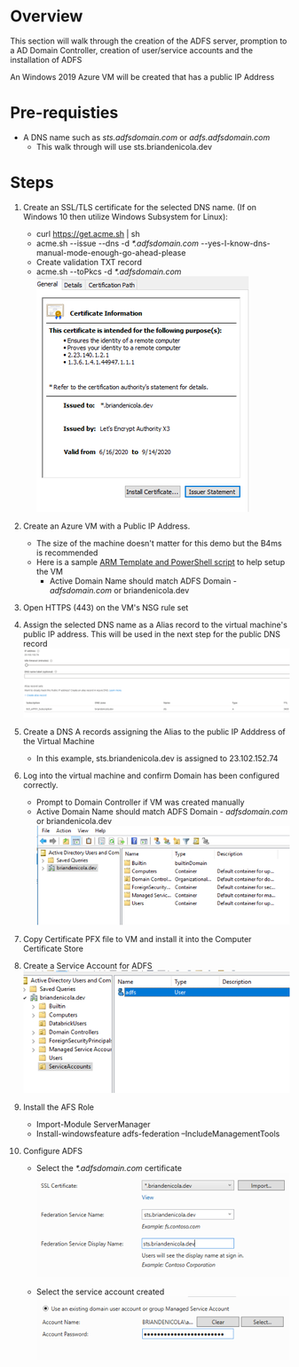 # Overview 

This section will walk through the creation of the ADFS server, promption to a AD Domain Controller, creation of user/service accounts and the installation of ADFS

An Windows 2019 Azure VM will be created that has a public IP Address 

# Pre-requisties 
* A DNS name such as _sts.adfsdomain.com_ or _adfs.adfsdomain.com_
    * This walk through will use sts.briandenicola.dev

# Steps
1. Create an SSL/TLS certificate for the selected DNS name. (If on Windows 10 then utilize Windows Subsystem for Linux):
    * curl https://get.acme.sh | sh
    * acme.sh --issue --dns -d _*.adfsdomain.com_ --yes-I-know-dns-manual-mode-enough-go-ahead-please
    * Create validation TXT record
    * acme.sh --toPkcs -d _*.adfsdomain.com_  
        ![Certificate](./assets/adfs-vm-adfs-certificate-2.png)
    
2. Create an Azure VM with a Public IP Address. 
    * The size of the machine doesn't matter for this demo but the B4ms is recommended
    * Here is a sample [ARM Template and PowerShell script](https://github.com/briandenicola/azure/tree/master/Scripts/DomainController_) to help setup the VM
        * Active Domain Name should match ADFS Domain -  _adfsdomain.com_ or briandenicola.dev

3. Open HTTPS (443) on the VM's NSG rule set

4. Assign the selected DNS name as a Alias record to the virtual machine's public IP address. This will be used in the next step for the public DNS record  
    ![Architecture](./assets/adfs-vm-configuration-1.png)

5. Create a DNS A records assigning the Alias to the public IP Adddress of the Virtual Machine
    * In this example, sts.briandenicola.dev is assigned to 23.102.152.74

6. Log into the virtual machine and confirm Domain has been configured correctly.
    * Prompt to Domain Controller if VM was created manually
    * Active Domain Name should match ADFS Domain -  _adfsdomain.com_ or briandenicola.dev  
        ![Domain](./assets/adfs-vm-ad-configuration.png)

7. Copy Certificate PFX file to VM and install it into the Computer Certificate Store

8. Create a Service Account for ADFS  
    ![Account](./assets/adfs-vm-ad-service-account.png)

9. Install the AFS Role
    * Import-Module ServerManager
    * Install-windowsfeature adfs-federation –IncludeManagementTools

10. Configure ADFS 
    * Select the _*.adfsdomain.com_ certificate  
        ![ADFSConfig1](./assets/adfs-vm-adfs-certificate.png)

    * Select the service account created  
        ![ADFSConfig2](./assets/adfs-vm-adfs-service-account-setting.png)

